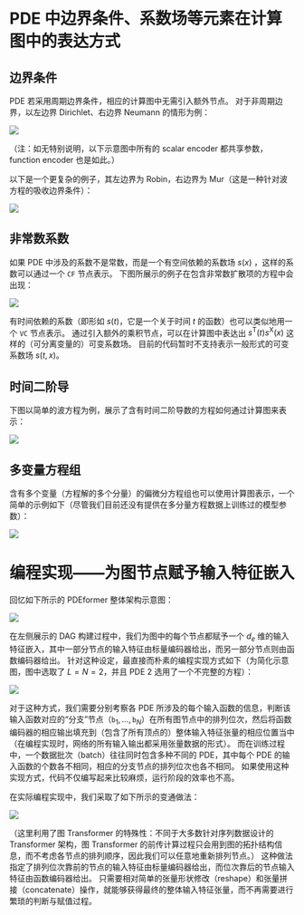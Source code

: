 # PDE 中边界条件、系数场等元素在计算图中的表达方式

## 边界条件

PDE 若采用周期边界条件，相应的计算图中无需引入额外节点。
对于非周期边界，以左边界 Dirichlet、右边界 Neumann 的情形为例：

![](../images/PDEformer-BC-DirNeum2.png)

（注：如无特别说明，以下示意图中所有的 scalar encoder 都共享参数，function encoder 也是如此。）

以下是一个更复杂的例子，其左边界为 Robin，右边界为 Mur（这是一种针对波方程的吸收边界条件）：

![](../images/PDEformer-BC-RobinMur2.png)

## 非常数系数

如果 PDE 中涉及的系数不是常数，而是一个有空间依赖的系数场 $s(x)$ ，这样的系数可以通过一个 `CF` 节点表示。
下图所展示的例子在包含非常数扩散项的方程中会出现：

![](../images/PDEformer-CF.png)

有时间依赖的系数（即形如 $s(t)$，它是一个关于时间 $t$ 的函数）也可以类似地用一个 `VC` 节点表示。
通过引入额外的乘积节点，可以在计算图中表达出 $s^\mathrm{T}(t)s^\mathrm{X}(x)$ 这样的（可分离变量的）可变系数场。
目前的代码暂时不支持表示一般形式的可变系数场 $s(t,x)$。

## 时间二阶导

下图以简单的波方程为例，展示了含有时间二阶导数的方程如何通过计算图来表示：

![](../images/PDEformer-waveEqn-v2.png)

## 多变量方程组

含有多个变量（方程解的多个分量）的偏微分方程组也可以使用计算图表示，一个简单的示例如下（尽管我们目前还没有提供在多分量方程数据上训练过的模型参数）：

![](../images/PDEformer-mCompn.png)

# 编程实现——为图节点赋予输入特征嵌入

回忆如下所示的 PDEformer 整体架构示意图：

![](../images/PDEformerV2Arch.png)

在左侧展示的 DAG 构建过程中，我们为图中的每个节点都赋予一个 $d_e$ 维的输入特征嵌入，其中一部分节点的输入特征由标量编码器给出，而另一部分节点则由函数编码器给出。
针对这种设定，最直接而朴素的编程实现方式如下（为简化示意图，图中选取了 $L=N=2$，并且 PDE 2 选用了一个不完整的方程）：

![](../images/FuncEmb-naive.png)

对于这种方式，我们需要分别考察各 PDE 所涉及的每个输入函数的信息，判断该输入函数对应的“分支”节点（$\mathtt{b}_1,\dots,\mathtt{b}_N$）在所有图节点中的排列位次，然后将函数编码器的相应输出填充到（包含了所有顶点的）整体输入特征张量的相应位置当中
（在编程实现时，网络的所有输入输出都采用张量数据的形式）。
而在训练过程中，一个数据批次（batch）往往同时包含多种不同的 PDE，其中每个 PDE 的输入函数的个数各不相同，相应的分支节点的排列位次也各不相同。
如果使用这种实现方式，代码不仅编写起来比较麻烦，运行阶段的效率也不高。

在实际编程实现中，我们采取了如下所示的变通做法：

![](../images/FuncEmb-actual.png)

（这里利用了图 Transformer 的特殊性：不同于大多数针对序列数据设计的 Transformer 架构，图 Transformer 的前传计算过程只会用到图的拓扑结构信息，而不考虑各节点的排列顺序，因此我们可以任意地重新排列节点。）
这种做法指定了排列位次靠前的节点的输入特征由标量编码器给出，而位次靠后的节点输入特征由函数编码器给出。
只需要相对简单的张量形状修改（reshape）和张量拼接（concatenate）操作，就能够获得最终的整体输入特征张量，而不再需要进行繁琐的判断与赋值过程。
